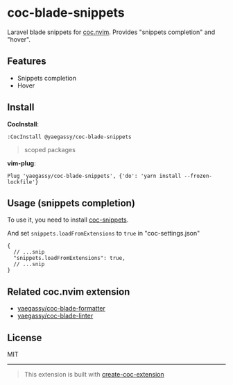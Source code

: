 # coc-blade-snippets

Laravel blade snippets for [coc.nvim](https://github.com/neoclide/coc.nvim). Provides "snippets completion" and "hover".

## Features

- Snippets completion
- Hover

## Install

**CocInstall**:

```vim
:CocInstall @yaegassy/coc-blade-snippets
```

> scoped packages

**vim-plug**:

```vim
Plug 'yaegassy/coc-blade-snippets', {'do': 'yarn install --frozen-lockfile'}
```

## Usage (snippets completion)

To use it, you need to install [coc-snippets](https://github.com/neoclide/coc-snippets).

And set `snippets.loadFromExtensions` to `true` in "coc-settings.json"

```jsonc
{
  // ...snip
  "snippets.loadFromExtensions": true,
  // ...snip
}
```

## Related coc.nvim extension

- [yaegassy/coc-blade-formatter](https://github.com/yaegassy/coc-blade-formatter)
- [yaegassy/coc-blade-linter](https://github.com/yaegassy/coc-blade-linter)

## License

MIT

---

> This extension is built with [create-coc-extension](https://github.com/fannheyward/create-coc-extension)
